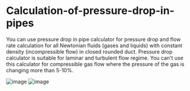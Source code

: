 # Calculation-of-pressure-drop-in-pipes

You can use pressure drop in pipe calculator for pressure drop and flow rate calculation for all Newtonian fluids (gases and liquids) with constant density (incompressible flow) 
in closed rounded duct. 
Pressure drop calculator is suitable for laminar and turbulent flow regime. You can't use this calculator for compressible gas flow where the pressure of the gas is changing more than 5-10%. 

![image](https://user-images.githubusercontent.com/103597508/167725874-e2b18788-75cc-4631-8fc5-0df46b97dc3c.png)
![image](https://user-images.githubusercontent.com/103597508/167726015-b9b47289-09cc-451b-be3e-8d251a466ba9.png)

